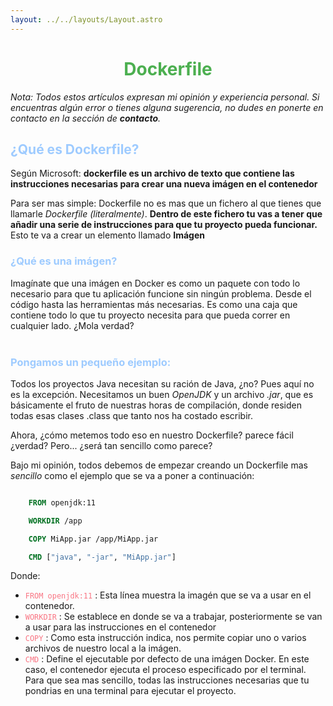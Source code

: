 ```yaml
---
layout: ../../layouts/Layout.astro
---
```


<h1 style="color: #4caf50; text-align:center;">Dockerfile</h1>

_Nota: Todos estos artículos expresan mi opinión y experiencia personal. Si encuentras algún error o tienes alguna sugerencia, no dudes en ponerte en contacto en la sección de **contacto**._

<h2 style="color: #9ECBFF;">¿Qué es Dockerfile?</h2>

Según Microsoft: **dockerfile es un archivo de texto que contiene las instrucciones necesarias para crear una nueva imágen en el contenedor**

Para ser mas simple: Dockerfile no es mas que un fichero al que tienes que llamarle _Dockerfile (literalmente)_. **Dentro de este fichero tu vas a tener que añadir una serie de instrucciones para que tu proyecto pueda funcionar.** Esto te va a crear un elemento llamado **Imágen**

<h3 style="color: #9ECBFF;">¿Qué es una imágen?</h3>
Imagínate que una imágen en Docker es como un paquete con todo lo necesario para que tu aplicación funcione sin ningún problema. Desde el código hasta las herramientas más necesarias. Es como una caja que contiene todo lo que tu proyecto necesita para que pueda correr en cualquier lado. ¿Mola verdad?
<br></br>

<h3 style="color: #9ECBFF;">Pongamos un pequeño ejemplo:</h3>

Todos los proyectos Java necesitan su ración de Java, ¿no? Pues aquí no es la excepción. Necesitamos un buen *OpenJDK* y un archivo *.jar*, que es básicamente el fruto de nuestras horas de compilación, donde residen todas esas clases .class que tanto nos ha costado escribir.

Ahora, ¿cómo metemos todo eso en nuestro Dockerfile? parece fácil ¿verdad? Pero... ¿será tan sencillo como parece?

Bajo mi opinión, todos debemos de empezar creando un Dockerfile mas *sencillo* como el ejemplo que se va a poner a continuación:

```dockerfile

    FROM openjdk:11

    WORKDIR /app

    COPY MiApp.jar /app/MiApp.jar

    CMD ["java", "-jar", "MiApp.jar"]

```

Donde:

- <span style="color:#F97583">`FROM openjdk:11`</span> : Esta línea muestra la imagén que se va a usar en el contenedor.
- <span style="color:#F97583">`WORKDIR`</span> : Se establece en donde se va a trabajar, posteriormente se van a usar para las instrucciones en el contenedor
- <span style="color:#F97583">`COPY`</span> : Como esta instrucción indica, nos permite copiar uno o varios archivos de nuestro local a la imágen.
- <span style="color:#F97583">`CMD`</span> : Define el ejecutable por defecto de una imágen Docker. En este caso, el contenedor ejecuta el proceso especificado por el terminal. Para que sea mas sencillo, todas las instrucciones necesarias que tu pondrias en una terminal para ejecutar el proyecto.

